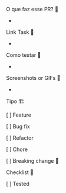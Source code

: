 O que faz esse PR? 📝

-

Link Task 🔗

-

Como testar 🔮

-

Screenshots or GIFs 📸

-

Tipo 🏗

[ ] Feature

[ ] Bug fix

[ ] Refactor

[ ] Chore

[ ] Breaking change 🚨

Checklist 🧐

[ ] Tested
